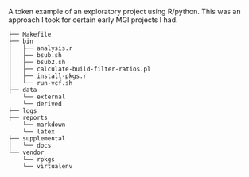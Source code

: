 A token example of an exploratory project using R/python.  This was an approach I took for certain early MGI projects I had.

```
├── Makefile
├── bin
│   ├── analysis.r
│   ├── bsub.sh
│   ├── bsub2.sh
│   ├── calculate-build-filter-ratios.pl
│   ├── install-pkgs.r
│   └── run-vcf.sh
├── data
    └── external
    └── derived
├── logs
├── reports
    └── markdown
    └── latex
├── supplemental
│   └── docs
└── vendor
    └── rpkgs
    └── virtualenv
```
